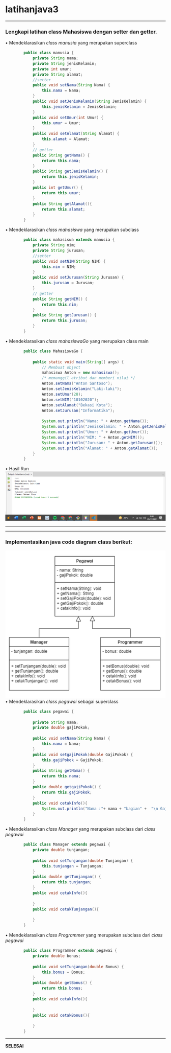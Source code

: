 # latihanjava3
___
### Lengkapi latihan class Mahasiswa dengan setter dan getter.
• Mendeklarasikan <i>class manusia</i> yang merupakan superclass
```java 
        public class manusia {
            private String nama;
            private String jenisKelamin;
            private int umur;
            private String alamat;
            //setter
            public void setNama(String Nama) {
                this.nama = Nama;
            }
            public void setJenisKelamin(String JenisKelamin) {
                this.jenisKelamin = JenisKelamin;
            }
            public void setUmur(int Umur) {
                this.umur = Umur;
            }
            public void setAlamat(String Alamat) {
                this.alamat = Alamat;
            }
            // getter
            public String getNama() {
                return this.nama;
            }
            public String getJenisKelamin() {
                return this.jenisKelamin;
            }
            public int getUmur() {
                return this.umur;
            }
            public String getAlamat(){
                return this.alamat;
            }
        }
```
• Mendeklarasikan <i>class mahasiswa</i> yang merupakan subclass
```java 
        public class mahasiswa extends manusia {
            private String nim;
            private String jurusan;
            //setter
            public void setNIM(String NIM) {
                this.nim = NIM;
            }
            public void setJurusan(String Jurusan) {
                this.jurusan = Jurusan;
            }
            // getter
            public String getNIM() {
                return this.nim;
            }
            public String getJurusan() {
                return this.jurusan;
            }
        }
```
• Mendeklarasikan <i>class mahasiswaGo</i> yang merupakan class main
```java
        public class MahasiswaGo {

            public static void main(String[] args) {
                // Membuat object
                mahasiswa Anton = new mahasiswa();
                /* memanggil atribut dan memberi nilai */
                Anton.setNama("Anton Santoso");
                Anton.setJenisKelamin("Laki-laki");
                Anton.setUmur(28);
                Anton.setNIM("10102020");
                Anton.setAlamat("Bekasi Kota");
                Anton.setJurusan("Informatika");

                System.out.println("Nama: " + Anton.getNama());
                System.out.println("JenisKelamin: " + Anton.getJenisKelamin());
                System.out.println("Umur: " + Anton.getUmur());
                System.out.println("NIM: " + Anton.getNIM());
                System.out.println("Jurusan: " + Anton.getJurusan());
                System.out.println("Alamat: " + Anton.getAlamat());
            }
        }
```
• Hasil Run
![Gambar 1](Inheritance/src/ss/runprogram.png)
___
___
### Implementasikan java code diagram class berikut:
![Gambar 2](Inheritance/src/ss/tugas2.png)
• Mendeklarasikan <i>class pegawai</i> sebagai superclass
```java
        public class pegawai {

            private String nama;
            private double gajiPokok;

            public void setNama(String Nama) {
                this.nama = Nama;
            }
            public void setgajiPokok(double GajiPokok) {
                this.gajiPokok = GajiPokok;
            }
            public String getNama() {
                return this.nama;
            }
            public double getgajiPokok() {
                return this.gajiPokok;
            }
            public void cetakInfo(){
                System.out.println("Nama :"+ nama + "bagian" +  "\n Gaji :" + gajiPokok + "\n");
            } 
        }
```
• Mendeklarasikan <i>class Manager</i> yang merupakan subclass dari <i>class pegawai</i>
```java
        public class Manager extends pegawai {
            private double tunjangan;
            
            public void setTunjangan(double Tunjangan) {
                this.tunjangan = Tunjangan;
            }
            public double getTunjangan() {
                return this.tunjangan;
            }
            public void cetakInfo(){
                
            }
            public void cetakTunjangan(){
                
            }
        }
```
• Mendeklarasikan <i>class Programmer</i> yang merupakan subclass dari <i>class pegawai</i>
```java
        public class Programmer extends pegawai {
            private double bonus;
            
            public void setTunjangan(double Bonus) {
                this.bonus = Bonus;
            }
            public double getBonus() {
                return this.bonus;
            }
            public void cetakInfo(){
                
            }
            public void cetakBonus(){
                
            }
        }
```
___
<b>SELESAI</b>